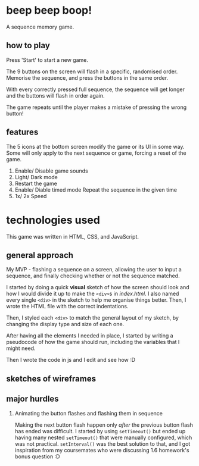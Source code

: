 # beep beep boop!

A sequence memory game.

## how to play

Press 'Start' to start a new game.

The 9 buttons on the screen will flash in a specific, randomised order. Memorise the sequence, and press the buttons in the same order.

With every correctly pressed full sequence, the sequence will get longer and the buttons will flash in order again.

The game repeats until the player makes a mistake of pressing the wrong button!

## features

The 5 icons at the bottom screen modify the game or its UI in some way. Some will only apply to the next sequence or game, forcing a reset of the game.

1. Enable/ Disable game sounds
2. Light/ Dark mode
3. Restart the game
4. Enable/ Diable timed mode
   Repeat the sequence in the given time
5. 1x/ 2x Speed

# technologies used

This game was written in HTML, CSS, and JavaScript.

## general approach

My MVP - flashing a sequence on a screen, allowing the user to input a sequence, and finally checking whether or not the sequence matched.

I started by doing a quick **visual** sketch of how the screen should look and how I would divide it up to make the `<div>`s in _index.html_. I also named every single `<div>` in the sketch to help me organise things better. Then, I wrote the HTML file with the correct indentations.

Then, I styled each `<div>` to match the general layout of my sketch, by changing the display type and size of each one.

After having all the elements I needed in place, I started by writing a pseudocode of how the game should run, including the variables that I might need.

Then I wrote the code in js and I edit and see how :D

## sketches of wireframes

## major hurdles

1. Animating the button flashes and flashing them in sequence

   Making the next button flash happen only _after_ the previous button flash has ended was difficult. I started by using `setTimeout()` but ended up having many nested `setTimeout()` that were manually configured, which was not practical. `setInterval()` was the best solution to that, and I got inspiration from my coursemates who were discussing 1.6 homework's bonus question :D
